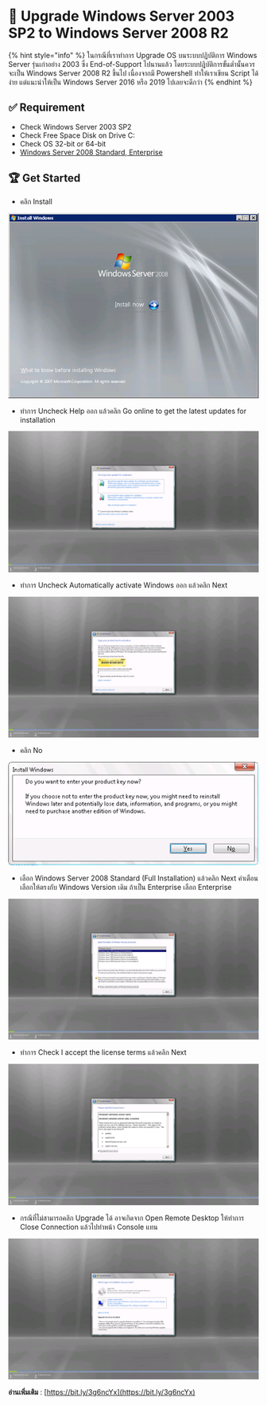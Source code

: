 # 👺 Upgrade Windows Server 2003 SP2 to Windows Server 2008 R2

{% hint style="info" %}
ในกรณีที่เราทำการ Upgrade OS บนระบบปฏิบัติการ Windows Server รุ่นเก่าอย่าง 2003 ซึ่ง End-of-Support ไปนานแล้ว โดยระบบปฎิบัติการขั้นต่ำนั้นควรจะเป็น Windows Server 2008 R2 ขึ้นไป เนื่องจากมี Powershell ทำให้เราเขียน Script ได้ง่าย แต่แนะนำให้เป็น Windows Server 2016 หรือ 2019 ไปเลยจะดีกว่า
{% endhint %}

## **✅ Requirement**

* Check Windows Server 2003 SP2
* Check Free Space Disk on Drive C:
* Check OS 32-bit or 64-bit
* [Windows Server 2008 Standard, Enterprise](https://www.microsoft.com/en-us/download/details.aspx?id=5023)

## **🏆 Get Started**

* คลิก Install

![Upgrade-02](../../.gitbook/assets/upgrade-01.png)

* ทำการ Uncheck Help ออก แล้วคลิก Go online to get the latest updates for installation

![Upgrade-03](../../.gitbook/assets/upgrade-02.png)

* ทำการ Uncheck Automatically activate Windows ออก แล้วคลิก Next

![Upgrade-04](../../.gitbook/assets/upgrade-03.png)

* คลิก No

![Upgrade-05](../../.gitbook/assets/upgrade-04.png)

* เลือก Windows Server 2008 Standard (Full Installation) แล้วคลิก Next คำเตือนเลือกให้ตรงกับ Windows Version เดิม ถ้าเป็น Enterprise เลือก Enterprise

![Upgrade-06](../../.gitbook/assets/upgrade-05.png)

* ทำการ Check I accept the license terms แล้วคลิก Next

![Upgrade-07](../../.gitbook/assets/upgrade-06.png)

* กรณีที่ไม่สามารถคลิก Upgrade ได้ อาจเกิดจาก Open Remote Desktop ให้ทำการ Close Connection แล้วไปทำหน้า Console แทน

![Upgrade-08](../../.gitbook/assets/upgrade-07.png)

**อ่านเพิ่มเติม** : [https://bit.ly/3g6ncYx](https://bit.ly/3g6ncYx)
